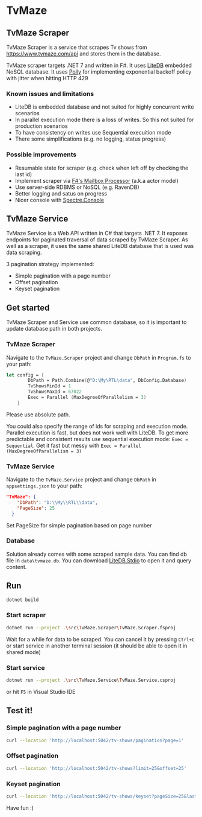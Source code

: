 # TvMaze

## TvMaze Scraper
TvMaze Scraper is a service that scrapes Tv shows from https://www.tvmaze.com/api and stores them in the database. 

TvMaze scraper targets .NET 7 and written in F#. It uses [LiteDB](https://www.litedb.org/) embedded NoSQL database. It uses [Polly](https://github.com/App-vNext/Polly) for implementing exponential backoff policy with jitter when hitting HTTP 429

### Known issues and limitations
* LiteDB is embedded database and not suited for highly concurrent write scenarios
* In parallel execution mode there is a loss of writes. So this not suited for production scenarios
* To have consistency on writes use Sequential execuition mode
* There some simplifications (e.g. no logging, status progress)

### Possible improvements
* Resumable state for scraper (e.g. check when left off by checking the last id)
* Implement scraper via [F#'s Mailbox Processor](https://en.wikibooks.org/wiki/F_Sharp_Programming/MailboxProcessor) (a.k.a actor model)
* Use server-side RDBMS or NoSQL (e.g. RavenDB)
* Better logging and satus on progress
* Nicer console with [Spectre.Console](https://spectreconsole.net/)

## TvMaze Service

TvMaze Service is a Web API written in C# that targets .NET 7. It exposes endpoints for paginated traversal of data scraped by TvMaze Scraper. As well as a scraper, it uses the same shared LiteDB database that is used was data scraping.

3 pagination strategy implemented:
* Simple pagination with a page number
* Offset pagination
* Keyset pagination

## Get started

TvMaze Scraper and Service use common database, so it is important to update database path in both projects.

### TvMaze Scraper
Navigate to the `TvMaze.Scraper` project and change `DbPath` in `Program.fs` to your path:

```fsharp
let config = {
        DbPath = Path.Combine(@"D:\My\RTL\data", DbConfig.Database)
        TvShowsMinId = 1
        TvShowsMaxId = 67022
        Exec = Parallel (MaxDegreeOfParallelism = 3)
    }
```
Please use absolute path.

You could also specify the range of ids for scraping and execution mode. Parallel execution is fast, but does not work well with LiteDB. To get more predictable and consistent results use sequential execution mode: `Exec = Sequential`. Get it fast but messy with `Exec = Parallel (MaxDegreeOfParallelism = 3)`

### TvMaze Service
Navigate to the `TvMaze.Service` project and change `DbPath` in `appsettings.json` to your path:

```json
"TvMaze": {
    "DbPath": "D:\\My\\RTL\\data",
    "PageSize": 25
  }
```
Set PageSize for simple pagination based on page number

### Database
Solution already comes with some scraped sample data. You can find db file in `data\tvmaze.db`. You can download [LiteDB.Stdio](https://github.com/mbdavid/LiteDB.Studio/releases) to open it and query content.

## Run

```sh
dotnet build
```
### Start scraper

```sh
dotnet run --project .\src\TvMaze.Scraper\TvMaze.Scraper.fsproj
```
Wait for a while for data to be scraped. You can cancel it by pressing `Ctrl+C` or start service in another terminal session (it should be able to open it in shared mode)

### Start service

```sh
dotnet run --project .\src\TvMaze.Service\TvMaze.Service.csproj
```
or hit `F5` in Visual Studio IDE

## Test it!

### Simple pagination with a page number
```sh
curl --location 'http://localhost:5042/tv-shows/pagination?page=1'
```

### Offset pagination
```sh
curl --location 'http://localhost:5042/tv-shows?limit=25&offset=25'
```

### Keyset pagination
```sh
curl --location 'http://localhost:5042/tv-shows/keyset?pageSize=25&lastId=26'
```

Have fun :)
